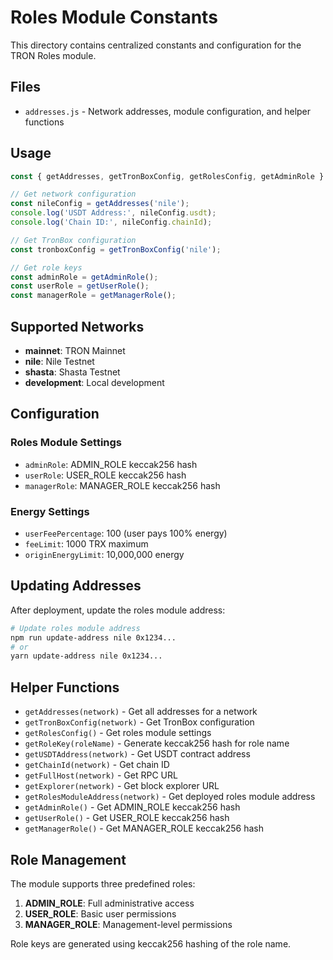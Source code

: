 # Roles Module Constants

This directory contains centralized constants and configuration for the TRON Roles module.

## Files

- `addresses.js` - Network addresses, module configuration, and helper functions

## Usage

```javascript
const { getAddresses, getTronBoxConfig, getRolesConfig, getAdminRole } = require('./constants/addresses');

// Get network configuration
const nileConfig = getAddresses('nile');
console.log('USDT Address:', nileConfig.usdt);
console.log('Chain ID:', nileConfig.chainId);

// Get TronBox configuration
const tronboxConfig = getTronBoxConfig('nile');

// Get role keys
const adminRole = getAdminRole();
const userRole = getUserRole();
const managerRole = getManagerRole();
```

## Supported Networks

- **mainnet**: TRON Mainnet
- **nile**: Nile Testnet
- **shasta**: Shasta Testnet  
- **development**: Local development

## Configuration

### Roles Module Settings
- `adminRole`: ADMIN_ROLE keccak256 hash
- `userRole`: USER_ROLE keccak256 hash
- `managerRole`: MANAGER_ROLE keccak256 hash

### Energy Settings
- `userFeePercentage`: 100 (user pays 100% energy)
- `feeLimit`: 1000 TRX maximum
- `originEnergyLimit`: 10,000,000 energy

## Updating Addresses

After deployment, update the roles module address:

```bash
# Update roles module address
npm run update-address nile 0x1234...
# or
yarn update-address nile 0x1234...
```

## Helper Functions

- `getAddresses(network)` - Get all addresses for a network
- `getTronBoxConfig(network)` - Get TronBox configuration
- `getRolesConfig()` - Get roles module settings
- `getRoleKey(roleName)` - Generate keccak256 hash for role name
- `getUSDTAddress(network)` - Get USDT contract address
- `getChainId(network)` - Get chain ID
- `getFullHost(network)` - Get RPC URL
- `getExplorer(network)` - Get block explorer URL
- `getRolesModuleAddress(network)` - Get deployed roles module address
- `getAdminRole()` - Get ADMIN_ROLE keccak256 hash
- `getUserRole()` - Get USER_ROLE keccak256 hash
- `getManagerRole()` - Get MANAGER_ROLE keccak256 hash

## Role Management

The module supports three predefined roles:

1. **ADMIN_ROLE**: Full administrative access
2. **USER_ROLE**: Basic user permissions
3. **MANAGER_ROLE**: Management-level permissions

Role keys are generated using keccak256 hashing of the role name.
